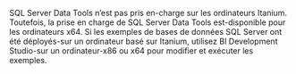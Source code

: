 SQL Server Data Tools n’est pas pris en\-charge sur les ordinateurs Itanium. Toutefois, la prise en charge de SQL Server Data Tools est\-disponible pour les ordinateurs x64. Si les exemples de bases de données SQL Server ont été déployés\-sur un ordinateur basé sur Itanium, utilisez BI Development Studio\-sur un ordinateur\-x86 ou x64 pour modifier et exécuter les exemples.
